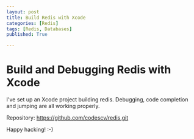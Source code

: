 ```yaml
---
layout: post
title: Build Redis with Xcode
categories: [Redis]
tags: [Redis, Databases]
published: True

---
```


# Build and Debugging Redis with Xcode

I've set up an Xcode project building redis. Debugging, code completion and jumping are all working properly.

Repository: https://github.com/codescv/redis.git

Happy hacking! :-)
